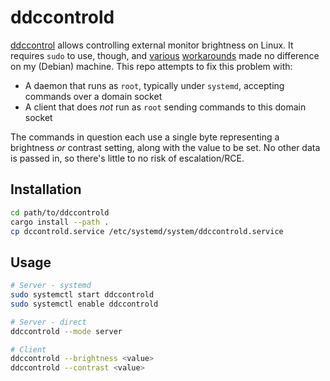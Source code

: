 # ddccontrold

[ddccontrol](https://github.com/ddccontrol/ddccontrol) allows controlling external monitor brightness on Linux. It requires `sudo` to use, though, and [various](https://frdmtoplay.com/using-ddccontrol-as-a-non-root-user/) [workarounds](https://github.com/ddccontrol/ddccontrol/issues/5) made no difference on my (Debian) machine. This repo attempts to fix this problem with:

- A daemon that runs as `root`, typically under `systemd`, accepting commands over a domain socket
- A client that does _not_ run as `root` sending commands to this domain socket

The commands in question each use a single byte representing a brightness _or_ contrast setting, along with the value to be set. No other data is passed in, so there's little to no risk of escalation/RCE.

## Installation

```bash
cd path/to/ddccontrold
cargo install --path .
cp dccontrold.service /etc/systemd/system/ddccontrold.service
```

## Usage

```bash
# Server - systemd
sudo systemctl start ddccontrold
sudo systemctl enable ddccontrold

# Server - direct
ddccontrold --mode server

# Client
ddccontrold --brightness <value>
ddccontrold --contrast <value>
```

